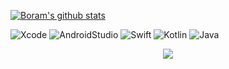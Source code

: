[![Boram's github stats](https://github-readme-stats.vercel.app/api?username=bbiguduk&theme=midnight-purple&show_icons=true)](https://github.com/anuraghazra/github-readme-stats)

![Xcode](https://img.shields.io/badge/Xcode-147EFB?style=flat&logo=Xcode&logoColor=white)
![AndroidStudio](https://img.shields.io/badge/AndroidStudio-3DDC84?style=flat&logo=AndroidStudio&logoColor=white)
![Swift](https://img.shields.io/badge/Swift-FA7343?style=flat&logo=Swift&logoColor=white)
![Kotlin](https://img.shields.io/badge/Kotlin-0095D5?style=flat&logo=Kotlin&logoColor=white)
![Java](https://img.shields.io/badge/Java-007396?style=flat&logo=Java&logoColor=white)


<div align=center>
  <a href="https://hits.seeyoufarm.com"><img src="https://hits.seeyoufarm.com/api/count/incr/badge.svg?url=https%3A%2F%2Fgithub.com%2Fbbiguduk&count_bg=%2379C83D&title_bg=%23555555&icon=&icon_color=%23E7E7E7&title=hits&edge_flat=false"/></a>
</div>
